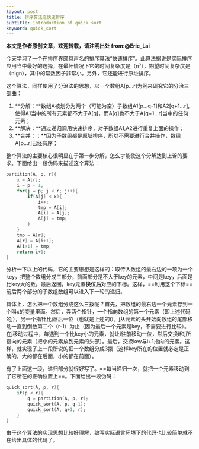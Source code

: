 ```yaml
---
layout: post
title: 排序算法之快速排序
subtitle: introduction of quick sort
keyword: quick_sort 
---
```

**本文是作者原创文章，欢迎转载，请注明出处 from:@Eric_Lai**


今天学习了一个在排序界颇具声名的排序算法“快速排序”。此算法据说是实际排序应用当中最好的选择，在最坏情况下它的时间复杂度是（n³），期望时间复杂度是（nlgn），其中的常数因子非常小。另外，它还能进行原址排序。

这个算法，同样使用了分治法的思想，以一个数组A[p...r]为例来研究它的分治三部曲：

1. **分解：**数组A被划分为两个（可能为空）子数组A1[p...q-1]和A2[q+1...r],使得A1当中的所有元素都不大于A[q]，而A[q]也不大于A[q+1...r]当中的任何元素；
2. **解决：**通过递归调用快速排序，对子数组A1,A2进行重复上面的操作；
3. **合并：；**因为子数组都是原址排序，所以不需要进行合并操作，数组A[p...r]已经有序；

整个算法的主要核心很明显在于第一步分解，怎么才能使这个分解达到上诉的要求。下面给出一段伪码来描述这个算法：

``` C
partition(A, p, r){
	x = A[r];
	i = p - 1; 
	for(j = p; j < r; j++){
		if(A[j] < x){
			i++;
			tmp = A[i];
			A[i] = A[j];
			A[j] = tmp;
		}
	}
	tmp = A[r];
	A[r] = A[i+1];
	A[i+1] = tmp;
	return i+1;
}
```
分析一下以上的代码，它的主要思想是这样的：取传入数组的最右边的一项为一个key，把整个数组分成三部分，前面部分是不大于key的元素，中间是key，后面是比key大的数。最后返回，key元素**换位后**对应的下标。这样，==利用这个下标==前后两个部分的子数组数组可以进入下一轮的递归。

具体上，怎么把一个数组分成这么三拨呢？首先，把数组的最右边一个元素存到一个叫x的变量里面。然后，弄两个指针，一个指向数组的第一个元素（即上述代码的j），另一个指针比j落后一位（也就是上述的i）。j从元素的头开始向数组的尾部移动一直到倒数第二个（r-1）为止（因为最后一个元素是key，不需要进行比较）。在j移动过程中，每遇到一个比key小的元素，就让i往前移动一位，然后交换i和j所指向的元素（把小的元素放到元素的头部）。最后，交换key与i+1指向的元素。这样，就实现了上一段所说的把一个数组分成3拨（这样key所在的位置就必定是正确的，大的都在后面，小的都在前面）。

有了上面这一段，递归部分就很好写了。==每当递归一次，就把一个元素移动到了它所在的正确位置上==。下面给出一段伪码：

``` C
quick_sort(A, p, r){
	if(p < r){
		q = partition(A, p, r);
		quick_sort(A, p, q-1);
		quick_sort(A, q+1, r);
	}
}
```

由于这个算法的实现思想比较好理解，编写实际语言环境下的代码也比较简单就不在给出具体的代码了。
